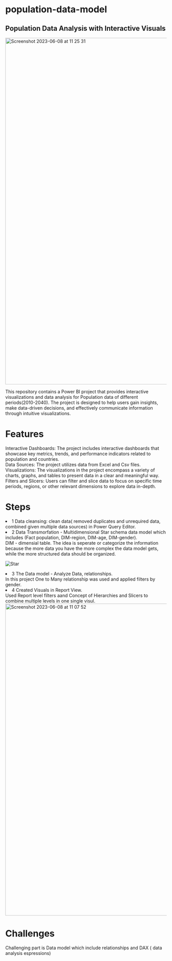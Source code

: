 # population-data-model

## Population Data Analysis with Interactive Visuals

<img width="1083" alt="Screenshot 2023-06-08 at 11 25 31" src="https://github.com/asselina94/population-data-model/assets/54496175/7f229052-6d02-4128-90bd-81ab02766445">

This repository contains a Power BI project that provides interactive visualizations and data analysis for Population data of different periods(2010-2040). The project is designed to help users gain insights, make data-driven decisions, and effectively communicate information through intuitive visualizations.

# Features
Interactive Dashboards: The project includes interactive dashboards that showcase key metrics, trends, and performance indicators related to population and countries.<br>
Data Sources: The project utilizes data from Excel and Csv files.<br>
Visualizations: The visualizations in the project encompass a variety of charts, graphs, and tables to present data in a clear and meaningful way.<br>
Filters and Slicers: Users can filter and slice data to focus on specific time periods, regions, or other relevant dimensions to explore data in-depth.

# Steps
<li>1 Data cleansing: clean data( removed duplicates and unrequired data, combined given multiple data sources) in Power Query Editor.</li>
<li>2 Data Transmorfation - Multidimensional Star schema data model which includes (Fact population, DIM-region, DIM-age, DIM-gender).</li>
  DIM - dimensial table. The idea is seperate or categorize the information because the more data you have the more complex the data model     gets, while the more structured data should be organized. 
  
  ![Star](https://github.com/asselina94/population-data-model/assets/54496175/2707c20e-23e1-4983-b732-ae66a38f1a54)
  
<li>3 The Data model - Analyze Data, relationships.<br> 
  In this project One to Many relationship was used and applied filters by gender. </li>
<li>4 Created Visuals in Report View. <br> 
  Used Report level filters aand Concept of Hierarchies and Slicers to combine multiple levels in one single visul.</li>
  
<img width="975" alt="Screenshot 2023-06-08 at 11 07 52" src="https://github.com/asselina94/population-data-model/assets/54496175/9d20ebaa-52ff-40e3-9b3f-7001eda1eb4e">

  
# Challenges
Challenging part is Data model which include relationships and DAX ( data analysis espressions)
